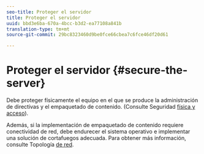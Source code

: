 ```yaml
---
seo-title: Proteger el servidor
title: Proteger el servidor
uuid: bbd3e6ba-670a-4bcc-b3d2-ea77108a841b
translation-type: tm+mt
source-git-commit: 29bc8323460d9be0fce66cbea7c6fce46df20d61

---
```



# Proteger el servidor {#secure-the-server}

Debe proteger físicamente el equipo en el que se produce la administración de directivas y el empaquetado de contenido. (Consulte Seguridad [física y acceso](../../aaxs-secure-deployment-guidelines/physical-sec-and-access.md)).

Además, si la implementación de empaquetado de contenido requiere conectividad de red, debe endurecer el sistema operativo e implementar una solución de cortafuegos adecuada. Para obtener más información, consulte Topología [de red](../../aaxs-secure-deployment-guidelines/overview/network-topology.md).
